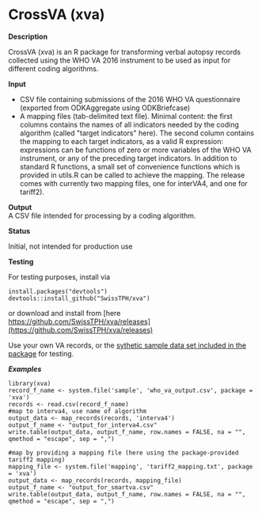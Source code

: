 # CrossVA (xva)

**Description** 	

CrossVA (xva) is an R package for transforming verbal autopsy records collected using the WHO VA 2016 instrument to be used as input for different coding algorithms. 

**Input**		
- CSV file containing submissions of the 2016 WHO VA questionnaire (exported from ODKAggregate using ODKBriefcase)
- A mapping files (tab-delimited text file). Minimal content: the first columns contains the names of all indicators needed by the coding algorithm (called "target indicators" here). The second column contains the mapping to each target indicators, as a valid R expression: expressions can be functions of zero or more variables of the WHO VA instrument, or any of the preceding target indicators. In addition to standard R functions, a small set of convenience functions which is provided in utils.R can be called to achieve the mapping. The release comes with currently two mapping files, one for interVA4, and one for tariff2).

**Output**		
A CSV file intended for processing by a coding algorithm.


**Status**		

Initial, not intended for production use

**Testing**

For testing purposes, install via
```
install.packages("devtools")
devtools::install_github("SwissTPH/xva")
```
or download and install from [here https://github.com/SwissTPH/xva/releases](https://github.com/SwissTPH/xva/releases)

Use your own VA records, or the [sythetic sample data set included in the package](https://github.com/SwissTPH/xva/raw/master/inst/sample/who_va_output.csv) for testing.

***Examples***
```
library(xva)
record_f_name <- system.file('sample', 'who_va_output.csv', package = 'xva')
records <- read.csv(record_f_name)
#map to interva4, use name of algorithm
output_data <- map_records(records, 'interva4')
output_f_name <- "output_for_interva4.csv"
write.table(output_data, output_f_name, row.names = FALSE, na = "", qmethod = "escape", sep = ",")

#map by providing a mapping file (here using the package-provided tariff2 mapping)
mapping_file <- system.file('mapping', 'tariff2_mapping.txt', package = 'xva')
output_data <- map_records(records, mapping_file)
output_f_name <- "output_for_smartva.csv"
write.table(output_data, output_f_name, row.names = FALSE, na = "", qmethod = "escape", sep = ",")

```
